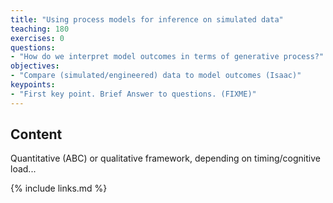 ```yaml
---
title: "Using process models for inference on simulated data"
teaching: 180
exercises: 0
questions:
- "How do we interpret model outcomes in terms of generative process?"
objectives:
- "Compare (simulated/engineered) data to model outcomes (Isaac)"
keypoints:
- "First key point. Brief Answer to questions. (FIXME)"
---
```




## Content

Quantitative (ABC) or qualitative framework, depending on timing/cognitive load...

{% include links.md %}

